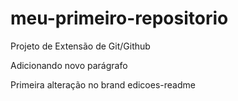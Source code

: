 # meu-primeiro-repositorio
Projeto de Extensão de Git/Github

Adicionando novo parágrafo

Primeira alteração no brand edicoes-readme
